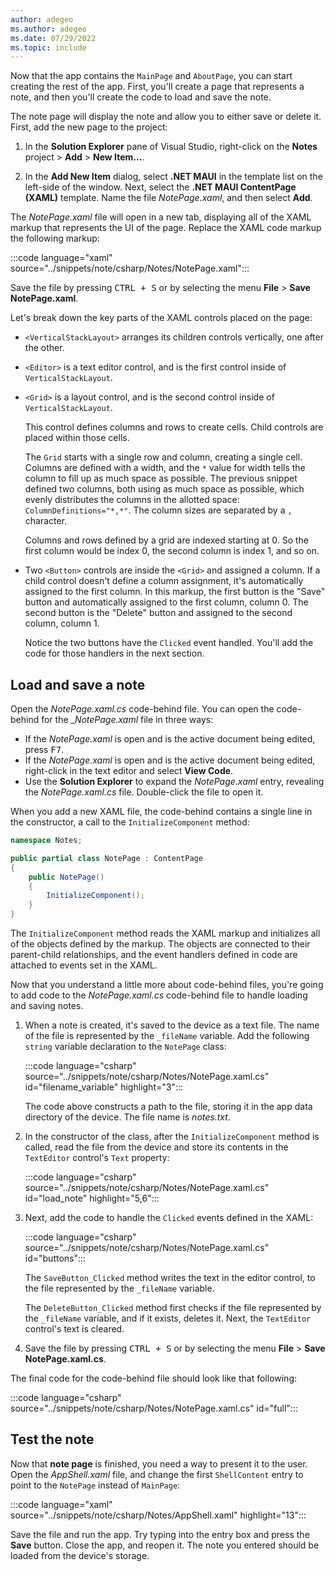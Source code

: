 ```yaml
---
author: adegeo
ms.author: adegeo
ms.date: 07/29/2022
ms.topic: include
---
```


Now that the app contains the `MainPage` and `AboutPage`, you can start creating the rest of the app. First, you'll create a page that represents a note, and then you'll create the code to load and save the note.

The note page will display the note and allow you to either save or delete it. First, add the new page to the project:

01. In the **Solution Explorer** pane of Visual Studio, right-click on the **Notes** project > **Add** > **New Item...**.

01. In the **Add New Item** dialog, select **.NET MAUI** in the template list on the left-side of the window. Next, select the **.NET MAUI ContentPage (XAML)** template. Name the file _NotePage.xaml_, and then select **Add**.

The _NotePage.xaml_ file will open in a new tab, displaying all of the XAML markup that represents the UI of the page. Replace the XAML code markup the following markup:

:::code language="xaml" source="../snippets/note/csharp/Notes/NotePage.xaml":::

Save the file by pressing <kbd>CTRL + S</kbd> or by selecting the menu **File** > **Save NotePage.xaml**.

Let's break down the key parts of the XAML controls placed on the page:

- `<VerticalStackLayout>` arranges its children controls vertically, one after the other.
- `<Editor>` is a text editor control, and is the first control inside of `VerticalStackLayout`.
- `<Grid>` is a layout control, and is the second control inside of `VerticalStackLayout`.

  This control defines columns and rows to create cells. Child controls are placed within those cells.

  The `Grid` starts with a single row and column, creating a single cell. Columns are defined with a width, and the `*` value for width tells the column to fill up as much space as possible. The previous snippet defined two columns, both using as much space as possible, which evenly distributes the columns in the allotted space: `ColumnDefinitions="*,*"`. The column sizes are separated by a `,` character.

  Columns and rows defined by a grid are indexed starting at 0. So the first column would be index 0, the second column is index 1, and so on.

- Two `<Button>` controls are inside the `<Grid>` and assigned a column. If a child control doesn't define a column assignment, it's automatically assigned to the first column. In this markup, the first button is the "Save" button and automatically assigned to the first column, column 0. The second button is the "Delete" button and assigned to the second column, column 1.

  Notice the two buttons have the `Clicked` event handled. You'll add the code for those handlers in the next section.

## Load and save a note

Open the _NotePage.xaml.cs_ code-behind file. You can open the code-behind for the __NotePage.xaml_ file in three ways:

- If the _NotePage.xaml_ is open and is the active document being edited, press <kbd>F7</kbd>.
- If the _NotePage.xaml_ is open and is the active document being edited, right-click in the text editor and select **View Code**.
- Use the **Solution Explorer** to expand the _NotePage.xaml_ entry, revealing the _NotePage.xaml.cs_ file. Double-click the file to open it.

When you add a new XAML file, the code-behind contains a single line in the constructor, a call to the `InitializeComponent` method:

```csharp
namespace Notes;

public partial class NotePage : ContentPage
{
    public NotePage()
    {
        InitializeComponent();
    }
}
```

The `InitializeComponent` method reads the XAML markup and initializes all of the objects defined by the markup. The objects are connected to their parent-child relationships, and the event handlers defined in code are attached to events set in the XAML.

Now that you understand a little more about code-behind files, you're going to add code to the _NotePage.xaml.cs_ code-behind file to handle loading and saving notes.

01. When a note is created, it's saved to the device as a text file. The name of the file is represented by the `_fileName` variable. Add the following `string` variable declaration to the `NotePage` class:

    :::code language="csharp" source="../snippets/note/csharp/Notes/NotePage.xaml.cs" id="filename_variable" highlight="3":::

    The code above constructs a path to the file, storing it in the app data directory of the device. The file name is _notes.txt_.

01. In the constructor of the class, after the `InitializeComponent` method is called, read the file from the device and store its contents in the `TextEditor` control's `Text` property:

    :::code language="csharp" source="../snippets/note/csharp/Notes/NotePage.xaml.cs" id="load_note" highlight="5,6":::

01. Next, add the code to handle the `Clicked` events defined in the XAML:

    :::code language="csharp" source="../snippets/note/csharp/Notes/NotePage.xaml.cs" id="buttons":::

    The `SaveButton_Clicked` method writes the text in the editor control, to the file represented by the `_fileName` variable.

    The `DeleteButton_Clicked` method first checks if the file represented by the `_fileName` variable, and if it exists, deletes it. Next, the `TextEditor` control's text is cleared.

01. Save the file by pressing <kbd>CTRL + S</kbd> or by selecting the menu **File** > **Save NotePage.xaml.cs**.

The final code for the code-behind file should look like that following:

:::code language="csharp" source="../snippets/note/csharp/Notes/NotePage.xaml.cs" id="full":::

## Test the note

Now that **note page** is finished, you need a way to present it to the user. Open the _AppShell.xaml_ file, and change the first `ShellContent` entry to point to the `NotePage` instead of `MainPage`:

:::code language="xaml" source="../snippets/note/csharp/Notes/AppShell.xaml" highlight="13":::

Save the file and run the app. Try typing into the entry box and press the **Save** button. Close the app, and reopen it. The note you entered should be loaded from the device's storage.
